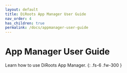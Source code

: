 ```yaml
---
layout: default
title: DiRoots App Manager User Guide
nav_order: 4
has_children: true
permalink: /docs/appmanager-user-guide
---
```


# App Manager User Guide

Learn how to use DiRoots App Manager.
{: .fs-6 .fw-300 }

